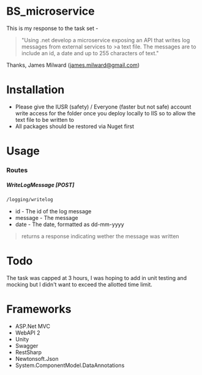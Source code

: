 # BS_microservice
This is my response to the task set -

>"Using .net develop a microservice exposing an API that writes log messages from external services to >a text file. The messages are to include an id, a date and up to 255 characters of text." 

Thanks, 
James Milward (james.milward@gmail.com)

# Installation
- Please give the IUSR (safety) / Everyone (faster but not safe) account write access for the folder once you deploy locally to IIS so to allow the text file to be written to
- All packages should be restored via Nuget first

# Usage

### Routes

##### WriteLogMessage [POST]

```sh
/logging/writelog
```

* id - The id of the log message
* message - The message
* date - The date, formatted as dd-mm-yyyy

> returns a response indicating wether the message was written


# Todo

The task was capped at 3 hours, I was hoping to add in unit testing and mocking but I didn't want to exceed the allotted time limit.

# Frameworks

- ASP.Net MVC
- WebAPI 2
- Unity
- Swagger
- RestSharp
- Newtonsoft.Json
- System.ComponentModel.DataAnnotations 